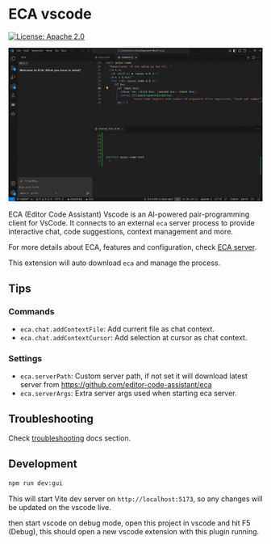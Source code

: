 # ECA vscode

[![License: Apache 2.0](https://img.shields.io/badge/License-Apache%202.0-blue.svg)](./LICENSE)

![demo](./demo.gif)

ECA (Editor Code Assistant) Vscode is an AI-powered pair-programming client for VsCode.
It connects to an external `eca` server process to provide interactive chat, code suggestions, context management and more.

For more details about ECA, features and configuration, check [ECA server](https://github.com/editor-code-assistant/eca).

This extension will auto download `eca` and manage the process.

## Tips

### Commands

- `eca.chat.addContextFile`: Add current file as chat context.
- `eca.chat.addContextCursor`: Add selection at cursor as chat context.

### Settings

- `eca.serverPath`: Custom server path, if not set it will download latest server from https://github.com/editor-code-assistant/eca
- `eca.serverArgs`: Extra server args used when starting eca server.

## Troubleshooting

Check [troubleshooting](http://eca.dev/troubleshooting) docs section.

## Development

```bash
npm run dev:gui
```

This will start Vite dev server on `http://localhost:5173`, so any changes will be updated on the vscode live.

then start vscode on debug mode, open this project in vscode and hit F5 (Debug), this should open a new vscode extension with this plugin running.


